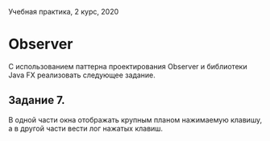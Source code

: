 Учебная практика, 2 курс, 2020

# Observer

С использованием паттерна проектирования Observer и библиотеки Java FX реализовать следующее задание.
## Задание 7. 
В одной части окна отображать крупным планом нажимаемую клавишу, а в другой части вести лог нажатых клавиш.
